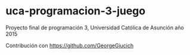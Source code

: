 # uca-programacion-3-juego
Proyecto final de programación 3, Universidad Católica de Asunción año 2015

Contribución con https://github.com/GeorgeGiucich
